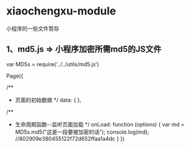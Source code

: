 # xiaochengxu-module
小程序的一些文件暂存

## 1、md5.js   =>   小程序加密所需md5的JS文件


var MD5s = require('../../utils/md5.js')

Page({

  /**
   * 页面的初始数据
   */
  data: {
  },

  /**
   * 生命周期函数--监听页面加载
   */
  onLoad: function (options) {
    var md = MD5s.md5("这是一段要被加密的话");
    console.log(md);  //802909e380455122f72d652ffaa1a4dc
  }
})
